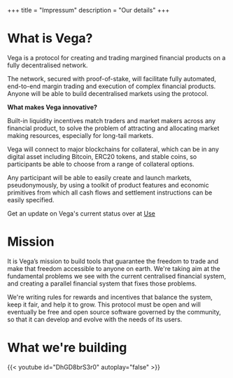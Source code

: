 +++
title = "Impressum"
description = "Our details"
+++

# What is Vega?
Vega is a protocol for creating and trading margined financial products on a fully decentralised network. 

The network, secured with proof-of-stake, will facilitate fully automated, end-to-end margin trading and execution of complex financial products. Anyone will be able to build decentralised markets using the protocol.

**What makes Vega innovative?**

Built-in liquidity incentives match traders and market makers across any financial product, to solve the problem of attracting and allocating market making resources, especially for long-tail markets. 

Vega will connect to major blockchains for collateral, which can be in any digital asset including Bitcoin, ERC20 tokens, and stable coins, so participants be able to choose from a range of collateral options. 

Any participant will be able to easily create and launch markets, pseudonymously, by using a toolkit of product features and economic primitives from which all cash flows and settlement instructions can be easily specified.

Get an update on Vega's current status over at [Use](/use/#current-status)

# Mission
 It is Vega’s mission to build tools that guarantee the freedom to trade and make that freedom accessible to anyone on earth. We're taking aim at the fundamental problems we see with the current centralised financial system, and creating a parallel financial system that fixes those problems. 

We're writing rules for rewards and incentives that balance the system, keep it fair, and help it to grow. This protocol must be open and will eventually be free and open source software governed by the community, so that it can develop and evolve with the needs of its users.

# What we're building

{{< youtube id="DhGD8brS3r0" autoplay="false" >}}
